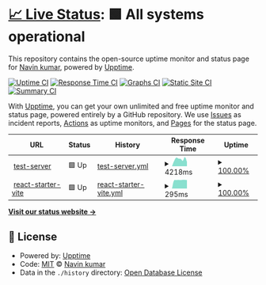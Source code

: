 # [📈 Live Status](https://1995navinkumar.github.io/service-status): <!--live status--> **🟩 All systems operational**

This repository contains the open-source uptime monitor and status page for [Navin kumar](https://1995navinkumar.github.io/service-status), powered by [Upptime](https://github.com/upptime/upptime).

[![Uptime CI](https://github.com/1995navinkumar/service-status/workflows/Uptime%20CI/badge.svg)](https://github.com/1995navinkumar/service-status/actions?query=workflow%3A%22Uptime+CI%22)
[![Response Time CI](https://github.com/1995navinkumar/service-status/workflows/Response%20Time%20CI/badge.svg)](https://github.com/1995navinkumar/service-status/actions?query=workflow%3A%22Response+Time+CI%22)
[![Graphs CI](https://github.com/1995navinkumar/service-status/workflows/Graphs%20CI/badge.svg)](https://github.com/1995navinkumar/service-status/actions?query=workflow%3A%22Graphs+CI%22)
[![Static Site CI](https://github.com/1995navinkumar/service-status/workflows/Static%20Site%20CI/badge.svg)](https://github.com/1995navinkumar/service-status/actions?query=workflow%3A%22Static+Site+CI%22)
[![Summary CI](https://github.com/1995navinkumar/service-status/workflows/Summary%20CI/badge.svg)](https://github.com/1995navinkumar/service-status/actions?query=workflow%3A%22Summary+CI%22)

With [Upptime](https://upptime.js.org), you can get your own unlimited and free uptime monitor and status page, powered entirely by a GitHub repository. We use [Issues](https://github.com/1995navinkumar/service-status/issues) as incident reports, [Actions](https://github.com/1995navinkumar/service-status/actions) as uptime monitors, and [Pages](https://1995navinkumar.github.io/service-status) for the status page.

<!--start: status pages-->
<!-- This summary is generated by Upptime (https://github.com/upptime/upptime) -->
<!-- Do not edit this manually, your changes will be overwritten -->
<!-- prettier-ignore -->
| URL | Status | History | Response Time | Uptime |
| --- | ------ | ------- | ------------- | ------ |
| <img alt="" src="https://icons.duckduckgo.com/ip3/gently-concise-dogfish.ngrok-free.app.ico" height="13"> [test-server](https://gently-concise-dogfish.ngrok-free.app/test-server) | 🟩 Up | [test-server.yml](https://github.com/1995navinkumar/service-status/commits/HEAD/history/test-server.yml) | <details><summary><img alt="Response time graph" src="./graphs/test-server/response-time-week.png" height="20"> 4218ms</summary><br><a href="https://1995navinkumar.github.io/service-status/history/test-server"><img alt="Response time 3045" src="https://img.shields.io/endpoint?url=https%3A%2F%2Fraw.githubusercontent.com%2F1995navinkumar%2Fservice-status%2FHEAD%2Fapi%2Ftest-server%2Fresponse-time.json"></a><br><a href="https://1995navinkumar.github.io/service-status/history/test-server"><img alt="24-hour response time 4206" src="https://img.shields.io/endpoint?url=https%3A%2F%2Fraw.githubusercontent.com%2F1995navinkumar%2Fservice-status%2FHEAD%2Fapi%2Ftest-server%2Fresponse-time-day.json"></a><br><a href="https://1995navinkumar.github.io/service-status/history/test-server"><img alt="7-day response time 4218" src="https://img.shields.io/endpoint?url=https%3A%2F%2Fraw.githubusercontent.com%2F1995navinkumar%2Fservice-status%2FHEAD%2Fapi%2Ftest-server%2Fresponse-time-week.json"></a><br><a href="https://1995navinkumar.github.io/service-status/history/test-server"><img alt="30-day response time 3210" src="https://img.shields.io/endpoint?url=https%3A%2F%2Fraw.githubusercontent.com%2F1995navinkumar%2Fservice-status%2FHEAD%2Fapi%2Ftest-server%2Fresponse-time-month.json"></a><br><a href="https://1995navinkumar.github.io/service-status/history/test-server"><img alt="1-year response time 3045" src="https://img.shields.io/endpoint?url=https%3A%2F%2Fraw.githubusercontent.com%2F1995navinkumar%2Fservice-status%2FHEAD%2Fapi%2Ftest-server%2Fresponse-time-year.json"></a></details> | <details><summary><a href="https://1995navinkumar.github.io/service-status/history/test-server">100.00%</a></summary><a href="https://1995navinkumar.github.io/service-status/history/test-server"><img alt="All-time uptime 99.85%" src="https://img.shields.io/endpoint?url=https%3A%2F%2Fraw.githubusercontent.com%2F1995navinkumar%2Fservice-status%2FHEAD%2Fapi%2Ftest-server%2Fuptime.json"></a><br><a href="https://1995navinkumar.github.io/service-status/history/test-server"><img alt="24-hour uptime 100.00%" src="https://img.shields.io/endpoint?url=https%3A%2F%2Fraw.githubusercontent.com%2F1995navinkumar%2Fservice-status%2FHEAD%2Fapi%2Ftest-server%2Fuptime-day.json"></a><br><a href="https://1995navinkumar.github.io/service-status/history/test-server"><img alt="7-day uptime 100.00%" src="https://img.shields.io/endpoint?url=https%3A%2F%2Fraw.githubusercontent.com%2F1995navinkumar%2Fservice-status%2FHEAD%2Fapi%2Ftest-server%2Fuptime-week.json"></a><br><a href="https://1995navinkumar.github.io/service-status/history/test-server"><img alt="30-day uptime 100.00%" src="https://img.shields.io/endpoint?url=https%3A%2F%2Fraw.githubusercontent.com%2F1995navinkumar%2Fservice-status%2FHEAD%2Fapi%2Ftest-server%2Fuptime-month.json"></a><br><a href="https://1995navinkumar.github.io/service-status/history/test-server"><img alt="1-year uptime 99.85%" src="https://img.shields.io/endpoint?url=https%3A%2F%2Fraw.githubusercontent.com%2F1995navinkumar%2Fservice-status%2FHEAD%2Fapi%2Ftest-server%2Fuptime-year.json"></a></details>
| <img alt="" src="https://icons.duckduckgo.com/ip3/gently-concise-dogfish.ngrok-free.app.ico" height="13"> [react-starter-vite](https://gently-concise-dogfish.ngrok-free.app/react-starter-vite/) | 🟩 Up | [react-starter-vite.yml](https://github.com/1995navinkumar/service-status/commits/HEAD/history/react-starter-vite.yml) | <details><summary><img alt="Response time graph" src="./graphs/react-starter-vite/response-time-week.png" height="20"> 295ms</summary><br><a href="https://1995navinkumar.github.io/service-status/history/react-starter-vite"><img alt="Response time 294" src="https://img.shields.io/endpoint?url=https%3A%2F%2Fraw.githubusercontent.com%2F1995navinkumar%2Fservice-status%2FHEAD%2Fapi%2Freact-starter-vite%2Fresponse-time.json"></a><br><a href="https://1995navinkumar.github.io/service-status/history/react-starter-vite"><img alt="24-hour response time 279" src="https://img.shields.io/endpoint?url=https%3A%2F%2Fraw.githubusercontent.com%2F1995navinkumar%2Fservice-status%2FHEAD%2Fapi%2Freact-starter-vite%2Fresponse-time-day.json"></a><br><a href="https://1995navinkumar.github.io/service-status/history/react-starter-vite"><img alt="7-day response time 295" src="https://img.shields.io/endpoint?url=https%3A%2F%2Fraw.githubusercontent.com%2F1995navinkumar%2Fservice-status%2FHEAD%2Fapi%2Freact-starter-vite%2Fresponse-time-week.json"></a><br><a href="https://1995navinkumar.github.io/service-status/history/react-starter-vite"><img alt="30-day response time 290" src="https://img.shields.io/endpoint?url=https%3A%2F%2Fraw.githubusercontent.com%2F1995navinkumar%2Fservice-status%2FHEAD%2Fapi%2Freact-starter-vite%2Fresponse-time-month.json"></a><br><a href="https://1995navinkumar.github.io/service-status/history/react-starter-vite"><img alt="1-year response time 294" src="https://img.shields.io/endpoint?url=https%3A%2F%2Fraw.githubusercontent.com%2F1995navinkumar%2Fservice-status%2FHEAD%2Fapi%2Freact-starter-vite%2Fresponse-time-year.json"></a></details> | <details><summary><a href="https://1995navinkumar.github.io/service-status/history/react-starter-vite">100.00%</a></summary><a href="https://1995navinkumar.github.io/service-status/history/react-starter-vite"><img alt="All-time uptime 99.85%" src="https://img.shields.io/endpoint?url=https%3A%2F%2Fraw.githubusercontent.com%2F1995navinkumar%2Fservice-status%2FHEAD%2Fapi%2Freact-starter-vite%2Fuptime.json"></a><br><a href="https://1995navinkumar.github.io/service-status/history/react-starter-vite"><img alt="24-hour uptime 100.00%" src="https://img.shields.io/endpoint?url=https%3A%2F%2Fraw.githubusercontent.com%2F1995navinkumar%2Fservice-status%2FHEAD%2Fapi%2Freact-starter-vite%2Fuptime-day.json"></a><br><a href="https://1995navinkumar.github.io/service-status/history/react-starter-vite"><img alt="7-day uptime 100.00%" src="https://img.shields.io/endpoint?url=https%3A%2F%2Fraw.githubusercontent.com%2F1995navinkumar%2Fservice-status%2FHEAD%2Fapi%2Freact-starter-vite%2Fuptime-week.json"></a><br><a href="https://1995navinkumar.github.io/service-status/history/react-starter-vite"><img alt="30-day uptime 100.00%" src="https://img.shields.io/endpoint?url=https%3A%2F%2Fraw.githubusercontent.com%2F1995navinkumar%2Fservice-status%2FHEAD%2Fapi%2Freact-starter-vite%2Fuptime-month.json"></a><br><a href="https://1995navinkumar.github.io/service-status/history/react-starter-vite"><img alt="1-year uptime 99.85%" src="https://img.shields.io/endpoint?url=https%3A%2F%2Fraw.githubusercontent.com%2F1995navinkumar%2Fservice-status%2FHEAD%2Fapi%2Freact-starter-vite%2Fuptime-year.json"></a></details>

<!--end: status pages-->

[**Visit our status website →**](https://1995navinkumar.github.io/service-status)

## 📄 License

- Powered by: [Upptime](https://github.com/upptime/upptime)
- Code: [MIT](./LICENSE) © [Navin kumar](https://1995navinkumar.github.io/service-status)
- Data in the `./history` directory: [Open Database License](https://opendatacommons.org/licenses/odbl/1-0/)
